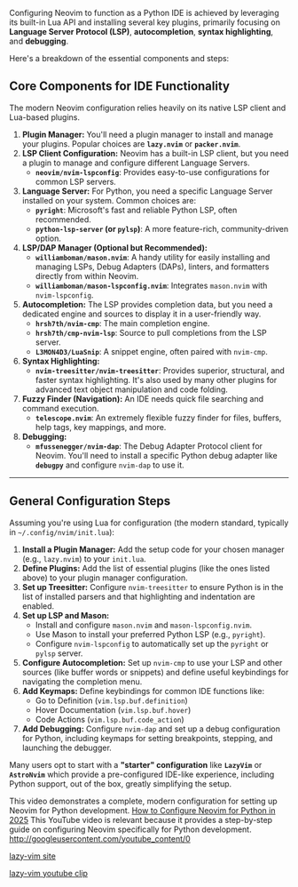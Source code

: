 Configuring Neovim to function as a Python IDE is achieved by leveraging its built-in Lua API and installing several key plugins, primarily focusing on **Language Server Protocol (LSP)**, **autocompletion**, **syntax highlighting**, and **debugging**.

Here's a breakdown of the essential components and steps:

## Core Components for IDE Functionality

The modern Neovim configuration relies heavily on its native LSP client and Lua-based plugins.

1.  **Plugin Manager:** You'll need a plugin manager to install and manage your plugins. Popular choices are **`lazy.nvim`** or **`packer.nvim`**.
2.  **LSP Client Configuration:** Neovim has a built-in LSP client, but you need a plugin to manage and configure different Language Servers.
    * **`neovim/nvim-lspconfig`**: Provides easy-to-use configurations for common LSP servers.
3.  **Language Server:** For Python, you need a specific Language Server installed on your system. Common choices are:
    * **`pyright`**: Microsoft's fast and reliable Python LSP, often recommended.
    * **`python-lsp-server` (or `pylsp`)**: A more feature-rich, community-driven option.
4.  **LSP/DAP Manager (Optional but Recommended):**
    * **`williamboman/mason.nvim`**: A handy utility for easily installing and managing LSPs, Debug Adapters (DAPs), linters, and formatters directly from within Neovim.
    * **`williamboman/mason-lspconfig.nvim`**: Integrates `mason.nvim` with `nvim-lspconfig`.
5.  **Autocompletion:** The LSP provides completion data, but you need a dedicated engine and sources to display it in a user-friendly way.
    * **`hrsh7th/nvim-cmp`**: The main completion engine.
    * **`hrsh7th/cmp-nvim-lsp`**: Source to pull completions from the LSP server.
    * **`L3MON4D3/LuaSnip`**: A snippet engine, often paired with `nvim-cmp`.
6.  **Syntax Highlighting:**
    * **`nvim-treesitter/nvim-treesitter`**: Provides superior, structural, and faster syntax highlighting. It's also used by many other plugins for advanced text object manipulation and code folding.
7.  **Fuzzy Finder (Navigation):** An IDE needs quick file searching and command execution.
    * **`telescope.nvim`**: An extremely flexible fuzzy finder for files, buffers, help tags, key mappings, and more.
8.  **Debugging:**
    * **`mfussenegger/nvim-dap`**: The Debug Adapter Protocol client for Neovim. You'll need to install a specific Python debug adapter like **`debugpy`** and configure `nvim-dap` to use it.

***

## General Configuration Steps

Assuming you're using Lua for configuration (the modern standard, typically in `~/.config/nvim/init.lua`):

1.  **Install a Plugin Manager:** Add the setup code for your chosen manager (e.g., `lazy.nvim`) to your `init.lua`.
2.  **Define Plugins:** Add the list of essential plugins (like the ones listed above) to your plugin manager configuration.
3.  **Set up Treesitter:** Configure `nvim-treesitter` to ensure Python is in the list of installed parsers and that highlighting and indentation are enabled.
4.  **Set up LSP and Mason:**
    * Install and configure `mason.nvim` and `mason-lspconfig.nvim`.
    * Use Mason to install your preferred Python LSP (e.g., `pyright`).
    * Configure `nvim-lspconfig` to automatically set up the `pyright` or `pylsp` server.
5.  **Configure Autocompletion:** Set up `nvim-cmp` to use your LSP and other sources (like buffer words or snippets) and define useful keybindings for navigating the completion menu.
6.  **Add Keymaps:** Define keybindings for common IDE functions like:
    * Go to Definition (`vim.lsp.buf.definition`)
    * Hover Documentation (`vim.lsp.buf.hover`)
    * Code Actions (`vim.lsp.buf.code_action`)
7.  **Add Debugging:** Configure `nvim-dap` and set up a debug configuration for Python, including keymaps for setting breakpoints, stepping, and launching the debugger.

Many users opt to start with a **"starter" configuration** like **`LazyVim`** or **`AstroNvim`** which provide a pre-configured IDE-like experience, including Python support, out of the box, greatly simplifying the setup.

This video demonstrates a complete, modern configuration for setting up Neovim for Python development. [How to Configure Neovim for Python in 2025](https://www.youtube.com/watch?v=IobijoroGE0) This YouTube video is relevant because it provides a step-by-step guide on configuring Neovim specifically for Python development.
http://googleusercontent.com/youtube_content/0


[lazy-vim site](https://www.lazyvim.org/)

[lazy-vim youtube clip](https://www.youtube.com/watch?v=N93cTbtLCIM)

